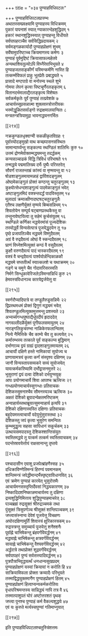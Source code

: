 +++
title = "०३४ पुण्याहविधिपटलः"

+++
पुण्याहविधिपटलप्रारम्भः  
अथातस्सम्प्रवक्ष्यामि पुण्याहस्य विधिक्रमम्  
पुकारं पापनाशं स्यात् ण्याकारन्देहशुद्धिदम् १  
हकारं स्थानशुद्धिस्स्यात् पुण्याहन्तु विधीयते  
सर्वपापहरञ्चैव सर्वसिद्धिप्रदायकम् २  
सर्वमङ्गळकार्यादौ पुण्याहप्रोक्षणं शुभम्  
सर्वेषामुपरिष्टाच्च क्रियमाणस्य कर्मणः ३  
पुण्याहं पूर्वमुद्दिष्टं क्रियासाफल्यहेतवे  
अन्यथाशिवतुल्योऽपि विघ्नैरेवाभिभूयते ४  
पुण्याहजलसङ्कीर्णं यस्मिन्कर्मणि नास्ति हि  
तत्कर्म्मविफलं प्राहुः भूतप्रेतैः प्रबाद्ध्यते ५  
प्रासादे मण्टपाग्रे वा मनोरम्य स्थले शुभे  
गोमया लेपनं कृत्वा पिष्टचूर्णैरलङ्कृतम् ६  
वितानदर्भमालाद्यैरलङ्कृत्य विशेषतः  
सर्वकर्मकृतेः पूर्वं पुण्याहं तत्प्रवेशके ७  
आचार्यस्सुप्रसन्नात्मा शुक्लवस्त्रोत्तरीयकः  
भस्मोद्धूळितसर्वाङ्गो रुद्राक्षमालयान्वितः ८  
मन्त्रतन्त्रत्रियामुद्रा भावनाद्ध्यनगर्भितः  

[[२९४]]  

नक्रकुण्डलधृक्वाग्मी सकळीकृतविग्रहः ९  
पूर्वास्योदङ्मुखो वाथ कच्छपासनसंस्थितः  
सामान्यार्घ्यन्तु सङ्कल्प्य स्थण्डिलं शालिभिः कुरु १०  
उत्तमं द्रोणमेवोक्तम्मद्ध्यमन्तु तदर्द्धकम्  
कन्यसञ्चाढकं विद्धि त्रिविधं परिभाषते ११  
तन्मद्ध्ये पद्ममालिख्य दर्भैः पुष्पैः परिस्तरेत्  
सौवर्णं राजतन्ताम्रं कांस्यं वा मृण्मयन्तु वा १२  
षोडशाङ्गुलमायामन्नाहं द्वाविंशदङ्गुलम्  
ओष्ठमेकाङ्गुलं प्रोक्तं कण्ठन्तु चतुरङ्गुलम् १३  
कुक्ष्योत्सेधन्दशाङ्गुल्यं पादमेकाङ्गुलं भवेत्  
अष्टाङ्गुलमिदं वक्त्रन्तदर्द्धं पादविस्तृतम् १४  
मूलादग्रं क्रमात्क्षीणादष्टषट्चतुरङ्गुलैः  
एतैश्च लक्षणैर्युक्तं मृण्मये बिम्बसन्निभम् १५  
शिवतोयेन सम्पूर्य षट्बाणप्रस्थकैस्तु वा  
तन्तुनावेष्टयित्वा तु सहेमं कूर्चसंयुतम् १६  
स्थण्डिले कर्णिका मद्ध्येरमांसं पूज्यदेशिकः  
तस्योर्द्ध्वे विन्यसेत्पात्रं पूजयेद्धृदयेन तु १७  
पृष्ठे प्रजापतिञ्चैव मद्ध्यमे विष्णुदैवतम्  
अग्रं वै रुद्रदैवत्यं ओष्ठं वै स्कन्ददैवतम् १८  
घ्राणं विघ्नेशमित्युक्तं कण्ठं वै वसुदैवतम्  
कुक्षौ वरुणदैवत्यं पादं भास्करदैवतम् १९  
वक्त्रं वै चन्द्रदैवत्यं पार्श्वयोर्न्नन्दिकाळकौ  
मद्ध्यमे सप्ततीर्त्थं स्यात्कलशे च यथाक्रमम् २०  
गङ्गे च यमुने चैव गोदावरिसरस्वति  
निर्मगे सिन्धुकावेरिजलेऽस्मिन्सन्निधिं कुरु २१  
हेमवस्त्रविधानञ्च कारयेद्वर्जयेत्तु वा  

[[२९५]]  

स्वर्णरौप्यादिपात्रे वा तण्डुलैरुडुसन्निभैः २२  
द्विप्रस्थमधमं प्रोक्तं द्विगुणं मद्ध्यमं भवेत्  
शिवतण्डुलमित्युक्तमुत्तमन्तु प्रशस्यते २३  
अभ्यर्च्यगन्धपुष्पाद्यैर्धूपदीपं हृदाददेत्  
नागवल्लीदळैर्युक्तं पूगीफलसमायुतम् २४  
नारङ्गलिकुचंरम्भा नाळिकेरफलान्वितम्  
नित्ये नैमित्तिके चैव काम्ये चैव तु कल्पयेत् २५  
कर्मारम्भस्य तत्काले पूर्वं सङ्कल्प्य बुद्धिमान्  
दर्भाणाञ्च द्वयं ग्राह्यं द्वादशाङ्गुलमायतम् २६  
आचार्यो दक्षिणे हस्ते नामिकायां सुयोज्य च  
प्राणायामत्रयं कृत्वा कर्णं संस्पृश्य दक्षिणम् २७  
जानौ विन्यस्तापसव्यकरे सव्यं सुयोजयेत्  
यावत्कर्मकरिष्यामि दर्भोद्वासनमुत्तरे २८  
भूसुराणां द्वयं दत्वा देशिको दर्भयुग्मयुक्  
आपः प्रयोगमाचार्ये शिवा आपश्च ऋत्विजः २९  
गन्धप्रयोगमाचार्यस्सुगन्धाः प्रतिवाचकः  
देशिकस्सुमनाश्चैव सौमनस्यञ्च ऋत्विजः ३०  
अक्षतं देशिको ब्रूयादन्येक्षतमरिष्टकम्  
अन्वाहार्यस्तथाब्रूयात्सुमन्वाहार्य इत्यपि ३१  
देशिको दक्षिणास्वस्ति दक्षिणाः प्रतिवाचकः  
बहुदेयमस्त्वाचार्यो वदेयुर्भूसुरास्तथा ३२  
देशिकस्तु जपं कृत्वा भूसुरेण समन्वितः  
कुम्भमुद्धृत्य सहसा सापिधानं सकूर्चकम् ३३  
उत्थायसमपादस्तु देशिकश्शान्तिसंयुतः  
स्वस्तिमद्ध्ये तु यत्कर्म तत्कर्म स्वस्तिवाचकम् ३४  
पदन्तेस्रावयेत्तोयं राक्षसानान्तु तृप्तये  

[[२९६]]  

पश्चादासीन एवाशु प्रजपेत्ब्रांहणैस्सह ३५  
दधिक्राविण्णेतिमन्त्रं हिरण्यं पवमानकम्  
शान्तिमन्त्रं जपेद्धीमान्दर्भैस्पृष्ट्वाविधानवित् ३६  
एवं क्रमेण पुण्याहं कारयेत् भूसुरोत्तमैः  
आचार्यमनसस्तृप्तिर्देवसां निद्ध्यकारणम् ३७  
निष्कादिदशनिष्कान्नमाचार्यस्य तु दक्षिणा  
द्रव्यशुद्धिनिमित्ताय शुद्धिपुण्याहमाचरेत् ३८  
पञ्चब्रह्मं रुद्रसूक्तं श्रीरुद्रञ्चमकं तथा  
पुंसूक्तं त्रिसुपर्णञ्च श्रीसूक्तं शान्तिपञ्चकम् ३९  
जप्त्वासंस्नाप्य देवेशं पूजयेत्तु विचक्षणः  
अघोरदक्षिणामूर्तिं शिवास्त्रं क्षुरिकास्त्रकम् ४०  
रुद्रास्त्रन्तु समुच्चार्य पूजयेत्तु शनैश्शनैः  
पूर्वाह्ने चाभिषेकन्तु ब्रंहवर्गविवर्द्धनम् ४१  
मद्ध्याह्ने चाभिषेकन्तु क्षत्रवर्गविवर्द्धनम्  
सायाह्ने चाभिषेकन्तु वैश्यवर्गविवर्द्धनम् ४२  
अर्द्धरात्रे तथाप्रोक्तं शूद्रवर्गविवर्द्धनम्  
सर्वपापहरं पुण्यं सर्वसस्यादिवर्द्धनम् ४३  
पुत्रपौत्राभिवृद्ध्यर्त्थं धनधान्यसुखप्रदम्  
पुण्याहप्रोक्षणं यस्यां क्रियायां न करोति हि ४४  
साक्रियाविफला प्रोक्ता क्रव्यादैः परिभूयते  
तस्माद्विद्ध्युक्तमार्गेण पुण्याहप्रोक्षणं हितम् ४५  
पुण्याहप्रोक्षणं हित्वाप्यन्यकर्मकरोतियः  
वृधापरिश्रमन्तस्य सान्निद्ध्यं नापि तत्र वै ४६  
तस्मात्पाशुपतं घोरं अष्टोत्तरशतं पृथक्  
जप्त्वा पुनश्च पुण्याहं कर्म वैकल्यशुद्धये ४७  
एवं यः कुरुते मर्त्यस्सपुण्यां गतिमाप्नुयात्  

[[२९७]]  

इति पुण्याहविधिपटलश्चतुस्त्रिंशत्तमः  
